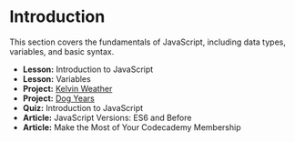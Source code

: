 # Introduction

This section covers the fundamentals of JavaScript, including data types, variables, and basic syntax.

- **Lesson:** Introduction to JavaScript
- **Lesson:** Variables
- **Project:** [Kelvin Weather](https://github.com/MateusEvng/CodeCademy_Learn_JavaScrip-course/blob/course/1.%20Introduction/KelvinWeather.js)
- **Project:** [Dog Years](https://github.com/MateusEvng/CodeCademy_Learn_JavaScrip-course/blob/course/1.%20Introduction/DogYears.js)
- **Quiz:** Introduction to JavaScript
- **Article:** JavaScript Versions: ES6 and Before
- **Article:** Make the Most of Your Codecademy Membership
